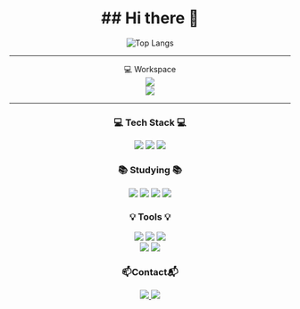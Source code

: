 <div align="center">
  <h1>## Hi there 👋</h1>

![Top Langs](https://github-readme-stats.vercel.app/api/top-langs/?username=Kimmyeonghyeon0&layout=compact)

<hr>
💻 Workspace<br>
<img src="https://img.shields.io/badge/Apple-MacBook_Pro-999999?style=for-the-badge&logo=apple&logoColor=white">
<br>
<img src="https://img.shields.io/badge/mac%20os-000000?style=for-the-badge&logo=apple&logoColor=white">


<hr>
<h3 align="center"> 💻 Tech Stack 💻 </h3>
<img src="https://img.shields.io/badge/Python-3776AB?style=for-the-badge&logo=python&logoColor=white"/>
<img src="https://img.shields.io/badge/CSS3-1572B6?style=for-the-badge&logo=css3&logoColor=white">
<img src="https://img.shields.io/badge/HTML5-E34F26?style=for-the-badge&logo=html5&logoColor=white">

<h3 align="center"> 📚 Studying 📚 </h3>
<img src="https://img.shields.io/badge/github-181717?style=for-the-badge&logo=github&logoColor=white">
<img src="https://img.shields.io/badge/git-F05032?style=for-the-badge&logo=git&logoColor=white">
<img src="https://img.shields.io/badge/amazonaws-232F3E?style=for-the-badge&logo=amazonaws&logoColor=white">
<img src="https://img.shields.io/badge/django-092E20?style=for-the-badge&logo=django&logoColor=white">


<h3 align="center">💡 Tools 💡</h3>
<img src="https://img.shields.io/badge/Visual_Studio-5C2D91?style=for-the-badge&logo=visual%20studio&logoColor=white">
<img src="https://img.shields.io/badge/Colab-F9AB00?style=for-the-badge&logo=googlecolab&color=525252">
<img src="https://img.shields.io/badge/github-181717?style=for-the-badge&logo=github&logoColor=white">
<br>
<img src="https://img.shields.io/badge/git-F05032?style=for-the-badge&logo=git&logoColor=white">
<img src="https://img.shields.io/badge/Notion-000000?style=for-the-badge&logo=notion&logoColor=white">


<h3 align="center">📫Contact📬</h3>

<a href="mailto:(audguss00915@gmail.com)" target="_blank">
<img src="https://img.shields.io/badge/Gmail-D14836?style=for-the-badge&logo=gmail&logoColor=white"/>
</a>

<a href="(https://discord.com/channels/352307310774976513)" target="_blank">
<img src="https://img.shields.io/badge/Discord-7289DA?style=for-the-badge&logo=discord&logoColor=white"/>
</a>



</div>
<!--
**Kimmyeonghyeon0/Kimmyeonghyeon0** is a ✨ _special_ ✨ repository because its `README.md` (this file) appears on your GitHub profile.

Here are some ideas to get you started:

- 🔭 I’m currently working on ...
- 🌱 I’m currently learning ...
- 👯 I’m looking to collaborate on ...
- 🤔 I’m looking for help with ...W
- 💬 Ask me about ...
- 📫 How to reach me: ...
- 😄 Pronouns: ...
- ⚡ Fun fact: ...
-->
